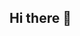 ## Hi there 👋

<!--
**P-bytes/P-bytes** is a ✨ _special_ ✨ repository because its `README.md` (this file) appears on your GitHub profile.

Here are some ideas to get you started:

- 🔭 I’m currently working on an Indoor Tracking System that Utilizes BLE , Wi-Fi , Firebase , and Android Studio
- 🌱 I’m currently learning KOTLIN
- 👯 I’m looking to collaborate on App and Web development
- 🤔 I’m looking for help with SQL databases and Networking
- 💬 Ask me about Electronics :))
- 📫 How to reach me: princejhonpayla2@gmail.com
- 😄 Pronouns: Attack Titan xD
- ⚡ Fun fact: Soloed my final years in college {Thesis & Electives almost killed me }
-->
